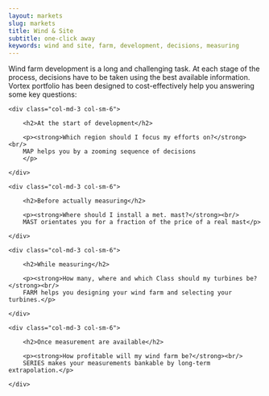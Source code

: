 ```yaml
---
layout: markets
slug: markets
title: Wind & Site
subtitle: one-click away
keywords: wind and site, farm, development, decisions, measuring
---
```


<p class="lead">Wind farm development is a long and challenging task. At each stage of the process, decisions have to be taken using the best available information. Vortex portfolio has been designed to cost-effectively help you answering some key questions:</p>

<div clas="row">

	<div class="col-md-3 col-sm-6">

		<h2>At the start of development</h2>

		<p><strong>Which region should I focus my efforts on?</strong><br/>
		MAP helps you by a zooming sequence of decisions
		</p>

	</div>

	<div class="col-md-3 col-sm-6">

		<h2>Before actually measuring</h2>

		<p><strong>Where should I install a met. mast?</strong><br/>
		MAST orientates you for a fraction of the price of a real mast</p>

	</div>

	<div class="col-md-3 col-sm-6">

		<h2>While measuring</h2>

		<p><strong>How many, where and which Class should my turbines be?</strong><br/>
		FARM helps you designing your wind farm and selecting your turbines.</p>

	</div>

	<div class="col-md-3 col-sm-6">

		<h2>Once measurement are available</h2>

		<p><strong>How profitable will my wind farm be?</strong><br/>
		SERIES makes your measurements bankable by long-term extrapolation.</p>

	</div>

</div>
